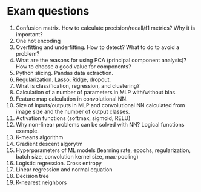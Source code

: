 # Exam questions
1. Confusion matrix. How to calculate precision/recall/f1 metrics? Why it is important?
2. One hot encoding
3. Overfitting and underfitting. How to detect? What to do to avoid a problem?
4. What are the reasons for using PCA (principal component analysis)? How to choose a good value for components?
5. Python slicing. Pandas data extraction.
6. Regularization. Lasso, Ridge, dropout.
7. What is classification, regression, and clustering?
8. Calculation of a number of parameters in MLP with/without bias.
9. Feature map calculation in convolutional NN.
10. Size of inputs/outputs in MLP and convolutional NN calculated from image size and the number of output classes.
11. Activation functions (softmax, sigmoid, RELU)
12. Why non-linear problems can be solved with NN? Logical functions example.
13. K-means algorithm
14. Gradient descent algorytm
15. Hyperparameters of ML models (learning rate, epochs, regularization, batch size, convolution kernel size, max-pooling)
16. Logistic regression. Cross entropy
17. Linear regression and normal equation
18. Decision tree
19. K-nearest neighbors